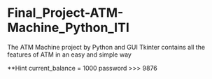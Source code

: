# Final_Project-ATM-Machine_Python_ITI
The ATM Machine project by Python and GUI Tkinter contains all the features of ATM in an easy and simple way





**Hint
current_balance = 1000
password >>> 9876

